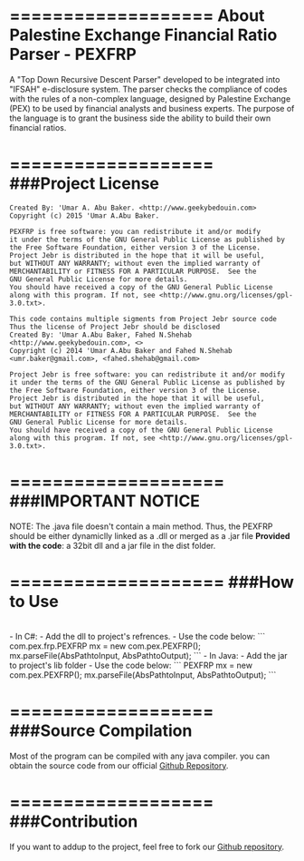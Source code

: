 ===================
About Palestine Exchange Financial Ratio Parser - PEXFRP
===================
A "Top Down Recursive Descent Parser" developed to be integrated into "IFSAH" e-disclosure system. The parser checks the compliance of codes with the rules of a non-complex language, designed by Palestine Exchange (PEX) to be used by financial analysts and business experts. The purpose of the language is to grant the business side the ability to build their own financial ratios.

===================
###Project License
===================

    Created By: 'Umar A. Abu Baker. <http://www.geekybedouin.com>
    Copyright (c) 2015 'Umar A.Abu Baker.
    
    PEXFRP is free software: you can redistribute it and/or modify
    it under the terms of the GNU General Public License as published by
    the Free Software Foundation, either version 3 of the License.
    Project Jebr is distributed in the hope that it will be useful,
    but WITHOUT ANY WARRANTY; without even the implied warranty of
    MERCHANTABILITY or FITNESS FOR A PARTICULAR PURPOSE.  See the
    GNU General Public License for more details.
    You should have received a copy of the GNU General Public License
    along with this program. If not, see <http://www.gnu.org/licenses/gpl-3.0.txt>.

    This code contains multiple sigments from Project Jebr source code
    Thus the license of Project Jebr should be disclosed
    Created By: 'Umar A.Abu Baker, Fahed N.Shehab <http://www.geekybedouin.com>, <>
    Copyright (c) 2014 'Umar A.Abu Baker and Fahed N.Shehab <umr.baker@gmail.com>, <fahed.shehab@gmail.com>

    Project Jebr is free software: you can redistribute it and/or modify
    it under the terms of the GNU General Public License as published by
    the Free Software Foundation, either version 3 of the License.
    Project Jebr is distributed in the hope that it will be useful,
    but WITHOUT ANY WARRANTY; without even the implied warranty of
    MERCHANTABILITY or FITNESS FOR A PARTICULAR PURPOSE.  See the
    GNU General Public License for more details.
    You should have received a copy of the GNU General Public License
    along with this program. If not, see <http://www.gnu.org/licenses/gpl-3.0.txt>.


====================
###IMPORTANT NOTICE
====================
NOTE: The .java file doesn't contain a main method. Thus, the PEXFRP should be either dynamiclly linked as a .dll or merged as a .jar file
**Provided with the code**: a 32bit dll and a jar file in the dist folder.


====================
###How to Use
====================
<br>
- In C#: 
   - Add the dll to project's refrences.
   - Use the code below:
   ```
	com.pex.frp.PEXFRP mx = new com.pex.PEXFRP();
	mx.parseFile(AbsPathtoInput, AbsPathtoOutput);
    ```
- In Java: 
    - Add the jar to project's lib folder
    - Use the code below:
  ```
	PEXFRP mx = new com.pex.PEXFRP();
	mx.parseFile(AbsPathtoInput, AbsPathtoOutput);
  ```

===================
###Source Compilation
===================
 Most of the program can be compiled with any java compiler.
you can obtain the source code from our official [Github Repository](https://github.com/geekybedouin/PEXFRP).


===================
###Contribution
===================
If you want to addup to the project, feel free to fork our [Github repository](https://github.com/geekybedouin/PEXFRP).


